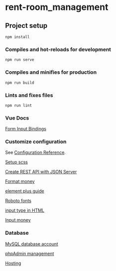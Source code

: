 # rent-room_management

## Project setup

```
npm install
```

### Compiles and hot-reloads for development

```
npm run serve
```

### Compiles and minifies for production

```
npm run build
```

### Lints and fixes files

```
npm run lint
```

### Vue Docs

[Form Input Bindings](https://vuejs.org/guide/essentials/forms.html)

### Customize configuration

See [Configuration Reference](https://cli.vuejs.org/config/).

[Setup scss](https://viblo.asia/p/using-sassscss-in-vuejs-m68Z0enzlkG)

[Create REST API with JSON Server](https://viblo.asia/p/cach-tao-rest-api-voi-json-server-GrLZDWvOKk0)

[Format money](https://www.freecodecamp.org/news/how-to-format-number-as-currency-in-javascript-one-line-of-code/)

[element plus guide](https://element-plus.org/en-US/guide/quickstart.html#global-configuration)

[Roboto fonts](https://fonts.google.com/specimen/Roboto?preview.text=vue&preview.text_type=custom&subset=vietnamese&noto.script=Latn)

[input type in HTML](https://developer.mozilla.org/en-US/docs/Web/HTML/Element/input#Form_%3Cinput%3E_types)

[Input money](https://dm4t2.github.io/vue-currency-input/guide.html)

### Database

[MySQL database account](https://www.freesqldatabase.com/account/)

[phpAdmin management](https://www.phpmyadmin.co/)

[Hosting](https://somee.com/)
